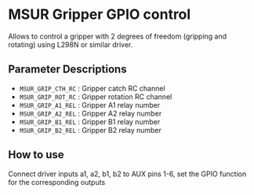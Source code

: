 # MSUR Gripper GPIO control

Allows to control a gripper with 2 degrees of freedom 
(gripping and rotating) using L298N or similar driver.

## Parameter Descriptions

- `MSUR_GRIP_CTH_RC` : Gripper catch RC channel
- `MSUR_GRIP_ROT_RC` : Gripper rotation RC channel
- `MSUR_GRIP_A1_REL` : Gripper A1 relay number
- `MSUR_GRIP_A2_REL` : Gripper A2 relay number
- `MSUR_GRIP_B1_REL` : Gripper B1 relay number
- `MSUR_GRIP_B2_REL` : Gripper B2 relay number

## How to use

Connect driver inputs a1, a2, b1, b2 to AUX pins 1-6, 
set the GPIO function for the corresponding outputs 
